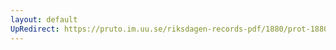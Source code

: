 ```yaml
---
layout: default
UpRedirect: https://pruto.im.uu.se/riksdagen-records-pdf/1880/prot-1880--ak--019.pdf
---
```

